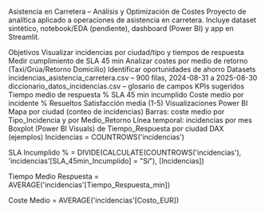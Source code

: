 Asistencia en Carretera – Análisis y Optimización de Costes
Proyecto de analítica aplicado a operaciones de asistencia en carretera. Incluye dataset sintético, notebook/EDA (pendiente), dashboard (Power BI) y app en Streamlit.

Objetivos
Visualizar incidencias por ciudad/tipo y tiempos de respuesta
Medir cumplimiento de SLA 45 min
Analizar costes por medio de retorno (Taxi/Grúa/Retorno Domicilio)
Identificar oportunidades de ahorro
Datasets
incidencias_asistencia_carretera.csv – 900 filas, 2024-08-31 a 2025-08-30
diccionario_datos_incidencias.csv – glosario de campos
KPIs sugeridos
Tiempo medio de respuesta
% SLA 45 min incumplido
Coste medio por incidente
% Resueltos
Satisfacción media (1-5)
Visualizaciones Power BI
Mapa por ciudad (conteo de incidencias)
Barras: coste medio por Tipo_Incidencia y por Medio_Retorno
Línea temporal: incidencias por mes
Boxplot (Power BI Visuals) de Tiempo_Respuesta por ciudad
DAX (ejemplos)
Incidencias = COUNTROWS('incidencias')

SLA Incumplido % = 
DIVIDE(CALCULATE(COUNTROWS('incidencias'), 'incidencias'[SLA_45min_Incumplido] = "Sí"), [Incidencias])

Tiempo Medio Respuesta = AVERAGE('incidencias'[Tiempo_Respuesta_min])

Coste Medio = AVERAGE('incidencias'[Costo_EUR])

